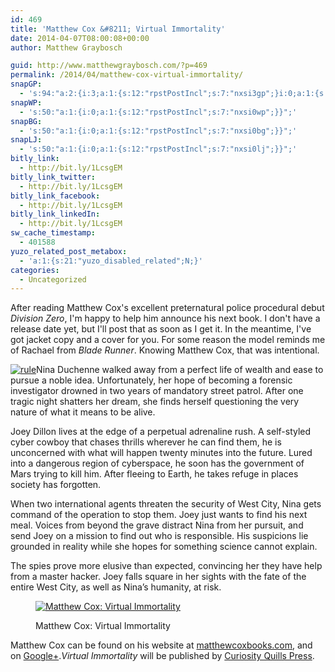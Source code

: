 ```yaml
---
id: 469
title: 'Matthew Cox &#8211; Virtual Immortality'
date: 2014-04-07T08:00:08+00:00
author: Matthew Graybosch

guid: http://www.matthewgraybosch.com/?p=469
permalink: /2014/04/matthew-cox-virtual-immortality/
snapGP:
  - 's:94:"a:2:{i:3;a:1:{s:12:"rpstPostIncl";s:7:"nxsi3gp";}i:0;a:1:{s:12:"rpstPostIncl";s:7:"nxsi0gp";}}";'
snapWP:
  - 's:50:"a:1:{i:0;a:1:{s:12:"rpstPostIncl";s:7:"nxsi0wp";}}";'
snapBG:
  - 's:50:"a:1:{i:0;a:1:{s:12:"rpstPostIncl";s:7:"nxsi0bg";}}";'
snapLJ:
  - 's:50:"a:1:{i:0;a:1:{s:12:"rpstPostIncl";s:7:"nxsi0lj";}}";'
bitly_link:
  - http://bit.ly/1LcsgEM
bitly_link_twitter:
  - http://bit.ly/1LcsgEM
bitly_link_facebook:
  - http://bit.ly/1LcsgEM
bitly_link_linkedIn:
  - http://bit.ly/1LcsgEM
sw_cache_timestamp:
  - 401588
yuzo_related_post_metabox:
  - 'a:1:{s:21:"yuzo_disabled_related";N;}'
categories:
  - Uncategorized
---
```

After reading Matthew Cox's excellent preternatural police procedural debut _Division Zero_, I'm happy to help him announce his next book. I don't have a release date yet, but I'll post that as soon as I get it. In the meantime, I've got jacket copy and a cover for you. For some reason the model reminds me of Rachael from _Blade Runner_. Knowing Matthew Cox, that was intentional.

[<img class="aligncenter size-large wp-image-65" alt="rule" src="http://i1.wp.com/www.matthewgraybosch.com/wp-content/uploads/2014/03/rule-1024x178.png?resize=715%2C124" data-recalc-dims="1" />](http://i0.wp.com/www.matthewgraybosch.com/wp-content/uploads/2014/03/rule.png)Nina Duchenne walked away from a perfect life of wealth and ease to pursue a noble idea. Unfortunately, her hope of becoming a forensic investigator drowned in two years of mandatory street patrol. After one tragic night shatters her dream, she finds herself questioning the very nature of what it means to be alive.

Joey Dillon lives at the edge of a perpetual adrenaline rush. A self-styled cyber cowboy that chases thrills wherever he can find them, he is unconcerned with what will happen twenty minutes into the future. Lured into a dangerous region of cyberspace, he soon has the government of Mars trying to kill him. After fleeing to Earth, he takes refuge in places society has forgotten.

When two international agents threaten the security of West City, Nina gets command of the operation to stop them. Joey just wants to find his next meal. Voices from beyond the grave distract Nina from her pursuit, and send Joey on a mission to find out who is responsible. His suspicions lie grounded in reality while she hopes for something science cannot explain.

The spies prove more elusive than expected, convincing her they have help from a master hacker. Joey falls square in her sights with the fate of the entire West City, as well as Nina’s humanity, at risk.<figure id="attachment_470" style="width: 715px" class="wp-caption aligncenter">

[<img class="size-large wp-image-470" alt="Matthew Cox: Virtual Immortality" src="http://i0.wp.com/www.matthewgraybosch.com/wp-content/uploads/2014/04/Virtual-Immortality-Print-822x1024.jpg?resize=715%2C890" data-recalc-dims="1" />](http://i0.wp.com/www.matthewgraybosch.com/wp-content/uploads/2014/04/Virtual-Immortality-Print.jpg)<figcaption class="wp-caption-text">Matthew Cox: Virtual Immortality</figcaption></figure> 

Matthew Cox can be found on his website at <a title="Matthew Cox" href="http://www.matthewcoxbooks.com/wordpress/" target="_blank">matthewcoxbooks.com</a>, and on <a title="Matt Cox on Google+" href="https://plus.google.com/116385616199659367688/about" target="_blank">Google+</a>._Virtual Immortality_ will be published by <a title="Curiosity Quills Press" href="http://www.curiosityquills.com" target="_blank">Curiosity Quills Press</a>.